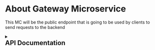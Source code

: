 # About Gateway Microservice

This MC will be the public endpoint that is going to be used by clients to send requests to the backend


[comment]: <> (API DOC SECTION)
<details>
<summary>
<h2 style="margin: 0rem ">API Documentation</h2>
</summary>

[comment]: <> (API DOC SECTION -> SIGN UP)
<details>

<summary>
<h3 style="margin: 0rem">Sign-Up</h3>
</summary>

Request Payload : email [text], cred [text] <br/>
Response Payload: data [boolean], message [string] (stating the reason when data is false) <br/>
<h3>FLOW</h3>
<list>
<p>1. Gateway_MC WILL CALL Auth_MC.</p>
<p>2. Auth_MC will return {boolean, message} to Gateway_MC.</p>
<p>3. Gateway_MC will return {boolean,message} to Client.</p>

<list/>


</details>

[comment]: <> (API DOC SECTION -> SIGN IN)
<details>

<summary>
<h3 style="margin: 0rem">Sign-In</h3>
</summary>

Request Payload : email [text], cred [text] <br/>
Response Payload: data [text] (JWT token that client is going to use for Authorization), message [string] (stating the reason when status code is NOT OK) <br/>
<h3>FLOW</h3>
<list>
<p>1. Gateway_MC WILL CALL Auth_MC.</p>
<p>2. Auth_MC will return {text, message} to Gateway_MC.</p>
<p>3. Gateway_MC will return {text,message} to Client.</p>

<list/>


</details>



</details>

